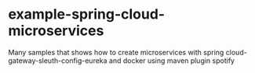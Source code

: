 # example-spring-cloud-microservices
Many samples that shows how to create microservices with  spring cloud-gateway-sleuth-config-eureka and docker using maven plugin spotify